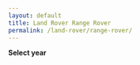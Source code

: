 ```yaml
---
layout: default
title: Land Rover Range Rover
permalink: /land-rover/range-rover/
---
```

**Select year**
